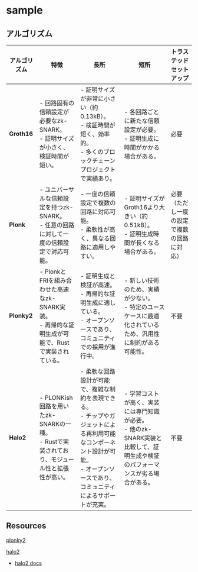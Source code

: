 # sample

## アルゴリズム

| **アルゴリズム** | **特徴** | **長所** | **短所** | **トラステッドセットアップ** |
|------------------|----------|----------|----------|------------------------------|
| **Groth16** | - 回路固有の信頼設定が必要なzk-SNARK。<br>- 証明サイズが小さく、検証時間が短い。 | - 証明サイズが非常に小さい（約0.13kB）。<br>- 検証時間が短く、効率的。<br>- 多くのブロックチェーンプロジェクトで実績あり。 | - 各回路ごとに新たな信頼設定が必要。<br>- 証明生成に時間がかかる場合がある。 | 必要 |
| **Plonk** | - ユニバーサルな信頼設定を持つzk-SNARK。<br>- 任意の回路に対して一度の信頼設定で対応可能。 | - 一度の信頼設定で複数の回路に対応可能。<br>- 柔軟性が高く、異なる回路に適用しやすい。 | - 証明サイズがGroth16より大きい（約0.51kB）。<br>- 証明生成時間が長くなる場合がある。 | 必要（ただし一度の設定で複数の回路に対応） |
| **Plonky2** | - PlonkとFRIを組み合わせた高速なzk-SNARK実装。<br>- 再帰的な証明生成が可能で、Rustで実装されている。 | - 証明生成と検証が高速。<br>- 再帰的な証明生成に適している。<br>- オープンソースであり、コミュニティでの採用が進行中。 | - 新しい技術のため、実績が少ない。<br>- 特定のユースケースに最適化されているため、汎用性に制約がある可能性。 | 不要 |
| **Halo2** | - PLONKish回路を用いたzk-SNARKの一種。<br>- Rustで実装されており、モジュール性と拡張性が高い。 | - 柔軟な回路設計が可能で、複雑な制約を表現できる。<br>- チップやガジェットによる再利用可能なコンポーネント設計が可能。<br>- オープンソースであり、コミュニティによるサポートが充実。 | - 学習コストが高く、実装には専門知識が必要。<br>- 他のzk-SNARK実装と比較して、証明生成や検証のパフォーマンスが劣る場合がある。 | 不要 |


## Resources

[plonky2](https://github.com/0xPolygonZero/plonky2/blob/main/plonky2/examples/fibonacci.rs)

[halo2](https://github.com/zcash/halo2)
- [halo2 docs](https://zcash.github.io/halo2/)
